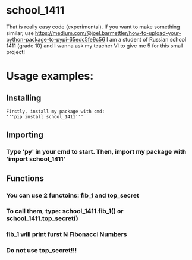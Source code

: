 # school_1411
That is really easy code (experimental). If you want to make something similar, use https://medium.com/@joel.barmettler/how-to-upload-your-python-package-to-pypi-65edc5fe9c56 I am a student of Russian school 1411 (grade 10) and I wanna ask my teacher VI to give me 5 for this small project!
# Usage examples:
 ## Installing
    Firstly, install my package with cmd:
    '''pip install school_1411'''
 ## Importing
   ### Type 'py' in your cmd to start. Then, import my package with 'import school_1411'
 ## Functions
   ### You can use 2 functoins: fib_1 and top_secret
   ### To call them, type: school_1411.fib_1() or school_1411.top_secret()
   ### fib_1 will print furst N Fibonacci Numbers
   ### Do not use top_secret!!!
